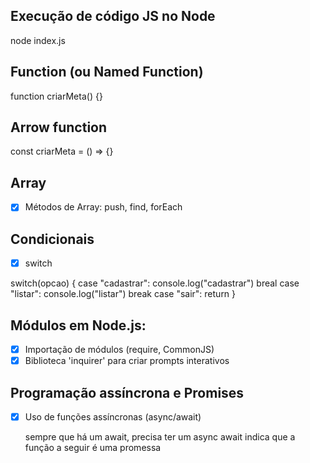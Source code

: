 ## Execução de código JS no Node
node index.js

## Function (ou Named Function)
function criarMeta() {}

## Arrow function
const criarMeta = () => {}

## Array
- [x] Métodos de Array: push, find, forEach

## Condicionais
- [x] switch

switch(opcao) {
    case "cadastrar":
        console.log("cadastrar")
        breal
    case "listar":
        console.log("listar")
        break
    case "sair":
        return
}

## Módulos em Node.js:

- [x] Importação de módulos (require, CommonJS)
- [x] Biblioteca 'inquirer' para criar prompts interativos

## Programação assíncrona e Promises

- [x] Uso de funções assíncronas (async/await)

    sempre que há um await, precisa ter um async
    await indica que a função a seguir é uma promessa

